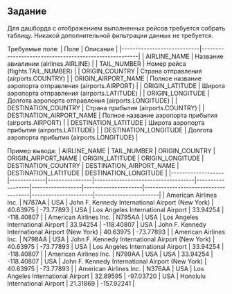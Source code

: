## Задание
Для дашборда с отображением выполненных рейсов требуется собрать таблицу.
Никакой дополнительной фильтрации данных не требуется.

Требуемые поля:
| Поле                       | Описание                                              |
|----------------------------|-------------------------------------------------------|
| AIRLINE_NAME               | Название авиалинии (airlines.AIRLINE)                 |
| TAIL_NUMBER                | Номер рейса (flights.TAIL_NUMBER)                     |
| ORIGIN_COUNTRY             | Страна отправления (airports.COUNTRY)                 |
| ORIGIN_AIRPORT_NAME        | Полное название аэропорта отправления (airports.AIRPORT) |
| ORIGIN_LATITUDE            | Широта аэропорта отправления (airports.LATITUDE)     |
| ORIGIN_LONGITUDE           | Долгота аэропорта отправления (airports.LONGITUDE)    |
| DESTINATION_COUNTRY        | Страна прибытия (airports.COUNTRY)                    |
| DESTINATION_AIRPORT_NAME   | Полное название аэропорта прибытия (airports.AIRPORT)    |
| DESTINATION_LATITUDE       | Широта аэропорта прибытия (airports.LATITUDE)        |
| DESTINATION_LONGITUDE      | Долгота аэропорта прибытия (airports.LONGITUDE)       |

 Пример вывода:
 | AIRLINE_NAME      | TAIL_NUMBER | ORIGIN_COUNTRY | ORIGIN_AIRPORT_NAME                | ORIGIN_LATITUDE | ORIGIN_LONGITUDE | DESTINATION_COUNTRY | DESTINATION_AIRPORT_NAME           | DESTINATION_LATITUDE | DESTINATION_LONGITUDE |
|-------------------|-------------|----------------|------------------------------------|------------------|------------------|---------------------|-------------------------------------|----------------------|-----------------------|
| American Airlines Inc. | N787AA      | USA            | John F. Kennedy International Airport (New York) | 40.63975         | -73.77893        | USA                 | Los Angeles International Airport    | 33.94254             | -118.40807            |
| American Airlines Inc. | N795AA      | USA            | Los Angeles International Airport | 33.94254         | -118.40807       | USA                 | John F. Kennedy International Airport (New York) | 40.63975             | -73.77893             |
| American Airlines Inc. | N798AA      | USA            | John F. Kennedy International Airport (New York) | 40.63975         | -73.77893        | USA                 | Los Angeles International Airport    | 33.94254             | -118.40807            |
| American Airlines Inc. | N799AA      | USA            | USA                                | 33.94254         | -118.40807       | USA                 | John F. Kennedy International Airport (New York) | 40.63975             | -73.77893             |
| American Airlines Inc. | N376AA      | USA            | Los Angeles International Airport | 32.89595         | -97.03720        | USA                 | Honolulu International Airport       | 21.31869             | -157.92241            |

